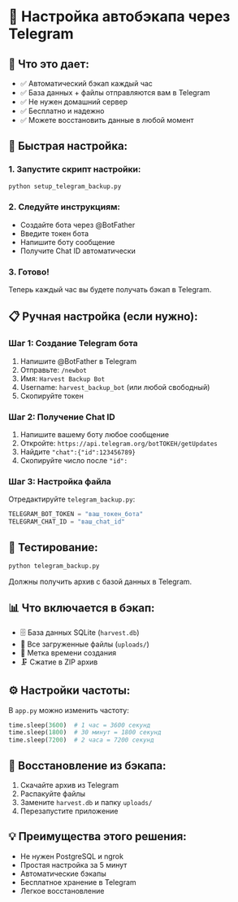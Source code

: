 # 📱 Настройка автобэкапа через Telegram

## 🎯 Что это дает:
- ✅ Автоматический бэкап каждый час
- ✅ База данных + файлы отправляются вам в Telegram  
- ✅ Не нужен домашний сервер
- ✅ Бесплатно и надежно
- ✅ Можете восстановить данные в любой момент

## 🚀 Быстрая настройка:

### 1. Запустите скрипт настройки:
```bash
python setup_telegram_backup.py
```

### 2. Следуйте инструкциям:
- Создайте бота через @BotFather
- Введите токен бота
- Напишите боту сообщение
- Получите Chat ID автоматически

### 3. Готово!
Теперь каждый час вы будете получать бэкап в Telegram.

## 📋 Ручная настройка (если нужно):

### Шаг 1: Создание Telegram бота
1. Напишите @BotFather в Telegram
2. Отправьте: `/newbot`
3. Имя: `Harvest Backup Bot`
4. Username: `harvest_backup_bot` (или любой свободный)
5. Скопируйте токен

### Шаг 2: Получение Chat ID
1. Напишите вашему боту любое сообщение
2. Откройте: `https://api.telegram.org/botТОКЕН/getUpdates`
3. Найдите `"chat":{"id":123456789}`
4. Скопируйте число после `"id":`

### Шаг 3: Настройка файла
Отредактируйте `telegram_backup.py`:
```python
TELEGRAM_BOT_TOKEN = "ваш_токен_бота"
TELEGRAM_CHAT_ID = "ваш_chat_id"
```

## 🔧 Тестирование:
```bash
python telegram_backup.py
```

Должны получить архив с базой данных в Telegram.

## 📊 Что включается в бэкап:
- 🗄️ База данных SQLite (`harvest.db`)
- 📁 Все загруженные файлы (`uploads/`)
- 📅 Метка времени создания
- 🗜️ Сжатие в ZIP архив

## ⚙️ Настройки частоты:
В `app.py` можно изменить частоту:
```python
time.sleep(3600)  # 1 час = 3600 секунд
time.sleep(1800)  # 30 минут = 1800 секунд  
time.sleep(7200)  # 2 часа = 7200 секунд
```

## 🔄 Восстановление из бэкапа:
1. Скачайте архив из Telegram
2. Распакуйте файлы
3. Замените `harvest.db` и папку `uploads/`
4. Перезапустите приложение

## 💡 Преимущества этого решения:
- Не нужен PostgreSQL и ngrok
- Простая настройка за 5 минут
- Автоматические бэкапы
- Бесплатное хранение в Telegram
- Легкое восстановление